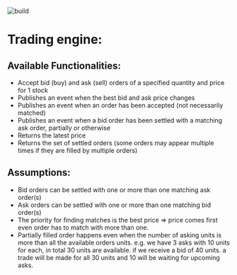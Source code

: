 
![build](https://github.com/majicl/trading-engine/actions/workflows/dotnet-core.yml/badge.svg)

# Trading engine:

## Available Functionalities:

- Accept bid (buy) and ask (sell) orders of a specified quantity and price for 1 stock
- Publishes an event when the best bid and ask price changes
- Publishes an event when an order has been accepted (not necessarily matched)
- Publishes an event when a bid order has been settled with a matching ask order, partially or otherwise
- Returns the latest price
- Returns the set of settled orders (some orders may appear multiple times if they are filled by multiple orders)

## Assumptions:
- Bid orders can be settled with one or more than one matching ask order(s)
- Ask orders can be settled with one or more than one matching bid order(s)
- The priority for finding matches is the best price => price comes first even order has to match with more than one.
- Partially filled order happens even when the number of asking units is more than all the available orders units. e.g. we have 3 asks with 10 units for each, in total 30 units are available. if we receive a bid of 40 units. a trade will be made for all 30 units and 10 will be waiting for upcoming asks.
